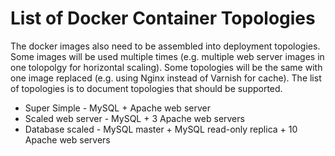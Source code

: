 # List of Docker Container Topologies

The docker images also need to be assembled into deployment topologies. Some
images will be used multiple times (e.g. multiple web server images in one
tolopolgy for horizontal scaling). Some topologies will be the same with one
image replaced (e.g. using Nginx instead of Varnish for cache).
The list of topologies is to document topologies that should be supported.

* Super Simple - MySQL + Apache web server
* Scaled web server - MySQL + 3 Apache web servers
* Database scaled - MySQL master + MySQL read-only replica + 10 Apache web servers
